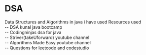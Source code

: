 # DSA
Data Structures and Algorithms in java i have used Resources used </br>
-- DSA kunal java bootcamp </br>
-- Codingninjas dsa for java</br>
-- Striver(takeUforward) youtube channel </br>
-- Algorithms Made Easy youtube channel</br>
-- Questions for leetcode and codestudio</br>



